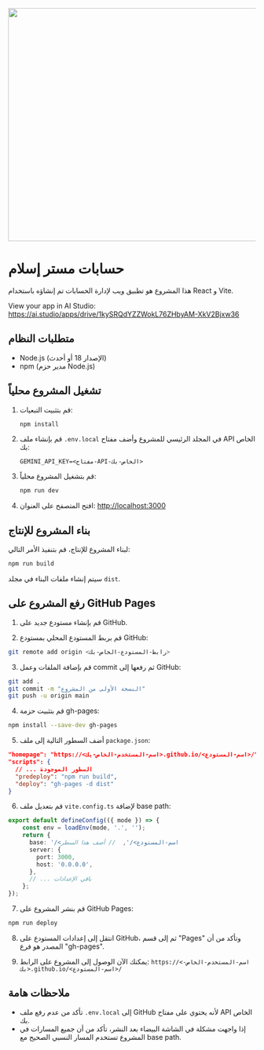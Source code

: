 <div align="center">
<img width="1200" height="475" alt="GHBanner" src="https://github.com/user-attachments/assets/0aa67016-6eaf-458a-adb2-6e31a0763ed6" />
</div>

# حسابات مستر إسلام

هذا المشروع هو تطبيق ويب لإدارة الحسابات تم إنشاؤه باستخدام React و Vite.

View your app in AI Studio: https://ai.studio/apps/drive/1kySRQdYZZWokL76ZHbyAM-XkV2Bjxw36

## متطلبات النظام

- Node.js (الإصدار 18 أو أحدث)
- npm (مدير حزم Node.js)

## تشغيل المشروع محلياً

1. قم بتثبيت التبعيات:
   ```bash
   npm install
   ```

2. قم بإنشاء ملف `.env.local` في المجلد الرئيسي للمشروع وأضف مفتاح API الخاص بك:
   ```
   GEMINI_API_KEY=<مفتاح-API-الخاص-بك>
   ```

3. قم بتشغيل المشروع محلياً:
   ```bash
   npm run dev
   ```

4. افتح المتصفح على العنوان: [http://localhost:3000](http://localhost:3000)

## بناء المشروع للإنتاج

لبناء المشروع للإنتاج، قم بتنفيذ الأمر التالي:

```bash
npm run build
```

سيتم إنشاء ملفات البناء في مجلد `dist`.

## رفع المشروع على GitHub Pages

1. قم بإنشاء مستودع جديد على GitHub.

2. قم بربط المستودع المحلي بمستودع GitHub:

```bash
git remote add origin <رابط-المستودع-الخاص-بك>
```

3. قم بإضافة الملفات وعمل commit ثم رفعها إلى GitHub:

```bash
git add .
git commit -m "النسخة الأولى من المشروع"
git push -u origin main
```

4. قم بتثبيت حزمة gh-pages:

```bash
npm install --save-dev gh-pages
```

5. أضف السطور التالية إلى ملف `package.json`:

```json
"homepage": "https://<اسم-المستخدم-الخاص-بك>.github.io/<اسم-المستودع>/",
"scripts": {
  // ... السطور الموجودة
  "predeploy": "npm run build",
  "deploy": "gh-pages -d dist"
}
```

6. قم بتعديل ملف `vite.config.ts` لإضافة base path:

```typescript
export default defineConfig(({ mode }) => {
    const env = loadEnv(mode, '.', '');
    return {
      base: '/<اسم-المستودع>/',  // أضف هذا السطر
      server: {
        port: 3000,
        host: '0.0.0.0',
      },
      // ... باقي الإعدادات
    };
});
```

7. قم بنشر المشروع على GitHub Pages:

```bash
npm run deploy
```

8. انتقل إلى إعدادات المستودع على GitHub، ثم إلى قسم "Pages" وتأكد من أن المصدر هو فرع "gh-pages".

9. يمكنك الآن الوصول إلى المشروع على الرابط: `https://<اسم-المستخدم-الخاص-بك>.github.io/<اسم-المستودع>/`

## ملاحظات هامة

- تأكد من عدم رفع ملف `.env.local` إلى GitHub لأنه يحتوي على مفتاح API الخاص بك.
- إذا واجهت مشكلة في الشاشة البيضاء بعد النشر، تأكد من أن جميع المسارات في المشروع تستخدم المسار النسبي الصحيح مع base path.
